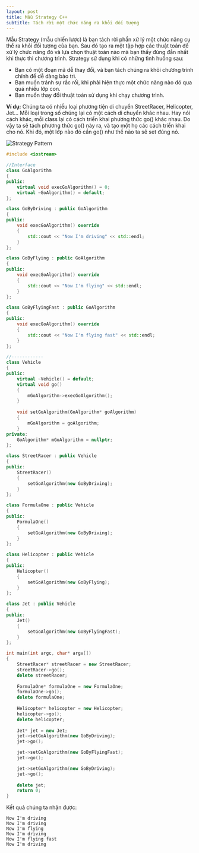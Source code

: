 ```yaml
---
layout: post
title: Mẫu Strategy C++
subtitle: Tách rời một chức năng ra khỏi đối tượng
---
```


Mẫu Strategy (mẫu chiến lược) là bạn tách rời phần xử lý một chức năng cụ thể ra khỏi đối tượng của bạn. Sau đó tạo ra một tập hợp các thuật toán để xử lý chức năng đó và lựa chọn thuật toán nào mà bạn thấy đúng đắn nhất khi thực thi chương trình. Strategy sử dụng khi có những tình huống sau:

* Bạn có một đoạn mã dễ thay đổi, và bạn tách chúng ra khỏi chương trình chính để dễ dàng bảo trì.
* Bạn muốn tránh sự rắc rối, khi phải hiện thực một chức năng nào đó qua quá nhiều lớp con.
* Bạn muốn thay đổi thuật toán sử dụng khi chạy chương trình.

**Ví dụ:** Chúng ta có nhiều loại phương tiện di chuyển StreetRacer, Helicopter, Jet... Mỗi loại trong số chúng lại có một cách di chuyển khác nhau. Hay nói cách khác, mỗi class lại có cách triển khai phương thức go() khác nhau. Do vậy ta sẽ tách phương thức go() này ra, và tạo một họ các cách triển khai cho nó. Khi đó, một lớp nào đó cần go() như thế nào ta sẽ set đúng nó.

![](img/strategy-pattern.png.jpg "Strategy Pattern")

```cpp
#include <iostream>

//Interface
class GoAlgorithm
{
public:
	virtual void execGoAlgorithm() = 0;
	virtual ~GoAlgorithm() = default;
};

class GoByDriving : public GoAlgorithm
{
public:
	void execGoAlgorithm() override
	{
		std::cout << "Now I'm driving" << std::endl;
	}
};

class GoByFlying : public GoAlgorithm
{
public:
	void execGoAlgorithm() override
	{
		std::cout << "Now I'm flying" << std::endl;
	}
};

class GoByFlyingFast : public GoAlgorithm
{
public:
	void execGoAlgorithm() override
	{
		std::cout << "Now I'm flying fast" << std::endl;
	}
};

//------------
class Vehicle
{
public:
	virtual ~Vehicle() = default;
	virtual void go()
	{
		mGoAlgorithm->execGoAlgorithm();
	}
	
	void setGoAlgorithm(GoAlgorithm* goAlgorithm)
	{
		mGoAlgorithm = goAlgorithm;
	}
private:
	GoAlgorithm* mGoAlgorithm = nullptr;
};

class StreetRacer : public Vehicle
{
public:
	StreetRacer()
	{
		setGoAlgorithm(new GoByDriving);
	}
};

class FormulaOne : public Vehicle
{
public:
	FormulaOne()
	{
		setGoAlgorithm(new GoByDriving);
	}
};

class Helicopter : public Vehicle
{
public:
	Helicopter()
	{
		setGoAlgorithm(new GoByFlying);
	}
};

class Jet : public Vehicle
{
public:
	Jet()
	{
		setGoAlgorithm(new GoByFlyingFast);
	}
};

int main(int argc, char* argv[])
{
	StreetRacer* streetRacer = new StreetRacer;
	streetRacer->go();
	delete streetRacer;
	
	FormulaOne* formulaOne = new FormulaOne;
	formulaOne->go();
	delete formulaOne;
	
	Helicopter* helicopter = new Helicopter;
	helicopter->go();
	delete helicopter;
	
	Jet* jet = new Jet;
	jet->setGoAlgorithm(new GoByDriving);
	jet->go();

	jet->setGoAlgorithm(new GoByFlyingFast);
	jet->go();

	jet->setGoAlgorithm(new GoByDriving);
	jet->go();
	
	delete jet;
	return 0;
}
```

Kết quả chúng ta nhận được:

```console
Now I'm driving
Now I'm driving
Now I'm flying
Now I'm driving
Now I'm flying fast
Now I'm driving
```
